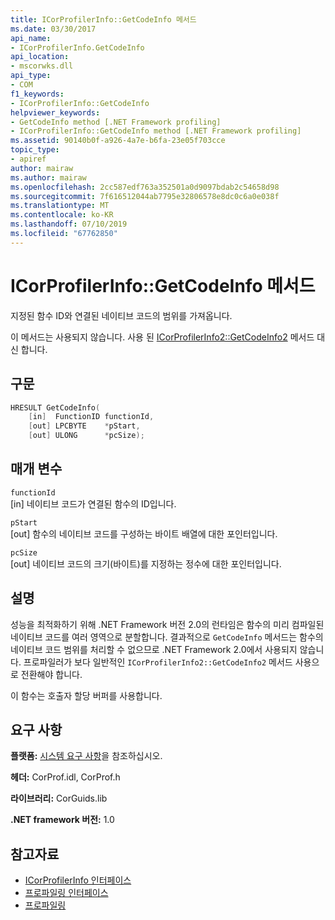 ```yaml
---
title: ICorProfilerInfo::GetCodeInfo 메서드
ms.date: 03/30/2017
api_name:
- ICorProfilerInfo.GetCodeInfo
api_location:
- mscorwks.dll
api_type:
- COM
f1_keywords:
- ICorProfilerInfo::GetCodeInfo
helpviewer_keywords:
- GetCodeInfo method [.NET Framework profiling]
- ICorProfilerInfo::GetCodeInfo method [.NET Framework profiling]
ms.assetid: 90140b0f-a926-4a7e-b6fa-23e05f703cce
topic_type:
- apiref
author: mairaw
ms.author: mairaw
ms.openlocfilehash: 2cc587edf763a352501a0d9097bdab2c54658d98
ms.sourcegitcommit: 7f616512044ab7795e32806578e8dc0c6a0e038f
ms.translationtype: MT
ms.contentlocale: ko-KR
ms.lasthandoff: 07/10/2019
ms.locfileid: "67762850"
---
```

# <a name="icorprofilerinfogetcodeinfo-method"></a>ICorProfilerInfo::GetCodeInfo 메서드
지정된 함수 ID와 연결된 네이티브 코드의 범위를 가져옵니다.  
  
 이 메서드는 사용되지 않습니다. 사용 된 [ICorProfilerInfo2::GetCodeInfo2](../../../../docs/framework/unmanaged-api/profiling/icorprofilerinfo2-getcodeinfo2-method.md) 메서드 대신 합니다.  
  
## <a name="syntax"></a>구문  
  
```cpp  
HRESULT GetCodeInfo(  
    [in]  FunctionID functionId,  
    [out] LPCBYTE    *pStart,  
    [out] ULONG      *pcSize);  
```  
  
## <a name="parameters"></a>매개 변수  
 `functionId`  
 [in] 네이티브 코드가 연결된 함수의 ID입니다.  
  
 `pStart`  
 [out] 함수의 네이티브 코드를 구성하는 바이트 배열에 대한 포인터입니다.  
  
 `pcSize`  
 [out] 네이티브 코드의 크기(바이트)를 지정하는 정수에 대한 포인터입니다.  
  
## <a name="remarks"></a>설명  
 성능을 최적화하기 위해 .NET Framework 버전 2.0의 런타임은 함수의 미리 컴파일된 네이티브 코드를 여러 영역으로 분할합니다. 결과적으로 `GetCodeInfo` 메서드는 함수의 네이티브 코드 범위를 처리할 수 없으므로 .NET Framework 2.0에서 사용되지 않습니다. 프로파일러가 보다 일반적인 `ICorProfilerInfo2::GetCodeInfo2` 메서드 사용으로 전환해야 합니다.  
  
 이 함수는 호출자 할당 버퍼를 사용합니다.  
  
## <a name="requirements"></a>요구 사항  
 **플랫폼:** [시스템 요구 사항](../../../../docs/framework/get-started/system-requirements.md)을 참조하십시오.  
  
 **헤더:** CorProf.idl, CorProf.h  
  
 **라이브러리:** CorGuids.lib  
  
 **.NET framework 버전:** 1.0  
  
## <a name="see-also"></a>참고자료

- [ICorProfilerInfo 인터페이스](../../../../docs/framework/unmanaged-api/profiling/icorprofilerinfo-interface.md)
- [프로파일링 인터페이스](../../../../docs/framework/unmanaged-api/profiling/profiling-interfaces.md)
- [프로파일링](../../../../docs/framework/unmanaged-api/profiling/index.md)
